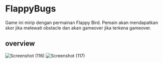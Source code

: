 # FlappyBugs

Game ini mirip dengan permainan Flappy Bird. Pemain akan mendapatkan skor jika melewati obstacle dan akan gameover jika terkena gameover.

## overview
![Screenshot (116)](https://github.com/febriang/FlappyBugs/assets/116758794/1a615bb7-a660-4b65-bd1e-12c4d89d258d)
![Screenshot (117)](https://github.com/febriang/FlappyBugs/assets/116758794/199b6ece-d37d-4c6e-8bc3-bb80990050df)
